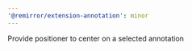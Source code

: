 ```yaml
---
'@remirror/extension-annotation': minor
---
```


Provide positioner to center on a selected annotation
